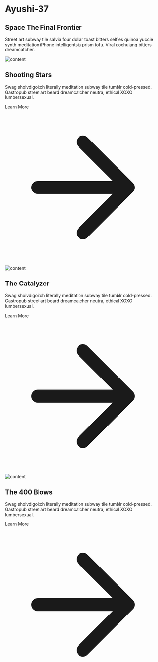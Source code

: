 # Ayushi-37
<section class="text-gray-600 body-font">
  <div class="container px-5 py-24 mx-auto">
    <div class="flex flex-col">
      <div class="h-1 bg-gray-200 rounded overflow-hidden">
        <div class="w-24 h-full bg-indigo-500"></div>
      </div>
      <div class="flex flex-wrap sm:flex-row flex-col py-6 mb-12">
        <h1 class="sm:w-2/5 text-gray-900 font-medium title-font text-2xl mb-2 sm:mb-0">Space The Final Frontier</h1>
        <p class="sm:w-3/5 leading-relaxed text-base sm:pl-10 pl-0">Street art subway tile salvia four dollar toast bitters selfies quinoa yuccie synth meditation iPhone intelligentsia prism tofu. Viral gochujang bitters dreamcatcher.</p>
      </div>
    </div>
    <div class="flex flex-wrap sm:-m-4 -mx-4 -mb-10 -mt-4">
      <div class="p-4 md:w-1/3 sm:mb-0 mb-6">
        <div class="rounded-lg h-64 overflow-hidden">
          <img alt="content" class="object-cover object-center h-full w-full" src="https://dummyimage.com/1203x503">
        </div>
        <h2 class="text-xl font-medium title-font text-gray-900 mt-5">Shooting Stars</h2>
        <p class="text-base leading-relaxed mt-2">Swag shoivdigoitch literally meditation subway tile tumblr cold-pressed. Gastropub street art beard dreamcatcher neutra, ethical XOXO lumbersexual.</p>
        <a class="text-indigo-500 inline-flex items-center mt-3">Learn More
          <svg fill="none" stroke="currentColor" stroke-linecap="round" stroke-linejoin="round" stroke-width="2" class="w-4 h-4 ml-2" viewBox="0 0 24 24">
            <path d="M5 12h14M12 5l7 7-7 7"></path>
          </svg>
        </a>
      </div>
      <div class="p-4 md:w-1/3 sm:mb-0 mb-6">
        <div class="rounded-lg h-64 overflow-hidden">
          <img alt="content" class="object-cover object-center h-full w-full" src="https://dummyimage.com/1204x504">
        </div>
        <h2 class="text-xl font-medium title-font text-gray-900 mt-5">The Catalyzer</h2>
        <p class="text-base leading-relaxed mt-2">Swag shoivdigoitch literally meditation subway tile tumblr cold-pressed. Gastropub street art beard dreamcatcher neutra, ethical XOXO lumbersexual.</p>
        <a class="text-indigo-500 inline-flex items-center mt-3">Learn More
          <svg fill="none" stroke="currentColor" stroke-linecap="round" stroke-linejoin="round" stroke-width="2" class="w-4 h-4 ml-2" viewBox="0 0 24 24">
            <path d="M5 12h14M12 5l7 7-7 7"></path>
          </svg>
        </a>
      </div>
      <div class="p-4 md:w-1/3 sm:mb-0 mb-6">
        <div class="rounded-lg h-64 overflow-hidden">
          <img alt="content" class="object-cover object-center h-full w-full" src="https://dummyimage.com/1205x505">
        </div>
        <h2 class="text-xl font-medium title-font text-gray-900 mt-5">The 400 Blows</h2>
        <p class="text-base leading-relaxed mt-2">Swag shoivdigoitch literally meditation subway tile tumblr cold-pressed. Gastropub street art beard dreamcatcher neutra, ethical XOXO lumbersexual.</p>
        <a class="text-indigo-500 inline-flex items-center mt-3">Learn More
          <svg fill="none" stroke="currentColor" stroke-linecap="round" stroke-linejoin="round" stroke-width="2" class="w-4 h-4 ml-2" viewBox="0 0 24 24">
            <path d="M5 12h14M12 5l7 7-7 7"></path>
          </svg>
        </a>
      </div>
    </div>
  </div>
</section>
